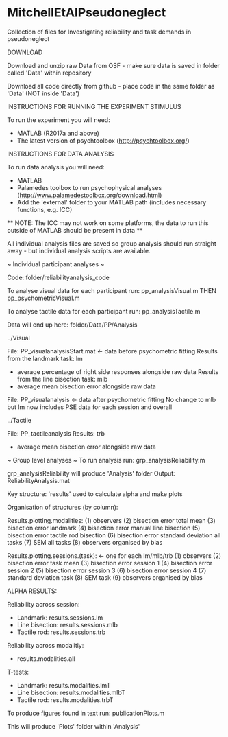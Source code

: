 # MitchellEtAlPseudoneglect
Collection of files for Investigating reliability and task demands in pseudoneglect

DOWNLOAD

Download and unzip raw Data from OSF - make sure data is saved in folder called 'Data' within repository

Download all code directly from github - place code in the same folder as 'Data' (NOT inside 'Data')


INSTRUCTIONS FOR RUNNING THE EXPERIMENT STIMULUS

To run the experiment you will need:
- MATLAB (R2017a and above) 
- The latest version of psychtoolbox (http://psychtoolbox.org/)


INSTRUCTIONS FOR DATA ANALYSIS

To run data analysis you will need:
- MATLAB
- Palamedes toolbox to run psychophysical analyses (http://www.palamedestoolbox.org/download.html)
- Add the 'external' folder to your MATLAB path (includes necessary functions, e.g. ICC)

** NOTE: The ICC may not work on some platforms, the data to run this outside of MATLAB should be present in data **

All individual analysis files are saved so group analysis should run straight away - but individual analysis scripts are available.

~ Individual participant analyses ~

Code: folder/reliabilityanalysis_code

To analyse visual data for each participant run: pp_analysisVisual.m THEN pp_psychometricVisual.m

To analyse tactile data for each participant run: pp_analysisTactile.m

Data will end up here: folder/Data/PP/Analysis

../Visual

File: PP_visualanalysisStart.mat <- data before psychometric fitting
Results from the landmark task: lm
- average percentage of right side responses alongside raw data
Results from the line bisection task: mlb
- average mean bisection error alongside raw data

File: PP_visualanalysis <- data after psychometric fitting
No change to mlb but lm now includes PSE data for each session and overall

../Tactile

File: PP_tactileanalysis
Results: trb
- average mean bisection error alongside raw data

~ Group level analyses ~
To run analysis run: grp_analysisReliability.m

grp_analysisReliability will produce 'Analysis' folder
Output: ReliabilityAnalysis.mat

Key structure: 'results' used to calculate alpha and make plots

Organisation of structures (by column):

Results.plotting.modalities: 
(1) observers 
(2) bisection error total mean
(3) bisection error landmark 
(4) bisection error manual line bisection
(5) bisection error tactile rod bisection
(6) bisection error standard deviation all tasks
(7) SEM all tasks
(8) observers organised by bias

Results.plotting.sessions.(task):  <- one for each lm/mlb/trb
(1) observers 
(2) bisection error task mean
(3) bisection error session 1
(4) bisection error session 2
(5) bisection error session 3
(6) bisection error session 4
(7) standard deviation task
(8) SEM task
(9) observers organised by bias


ALPHA RESULTS:

Reliability across session:
- Landmark: results.sessions.lm
- Line bisection: results.sessions.mlb
- Tactile rod: results.sessions.trb

Reliability across modalitiy:
- results.modalities.all

T-tests:
- Landmark: results.modalities.lmT
- Line bisection: results.modalities.mlbT
- Tactile rod: results.modalities.trbT


To produce figures found in text run: publicationPlots.m

This will produce 'Plots' folder within 'Analysis'
